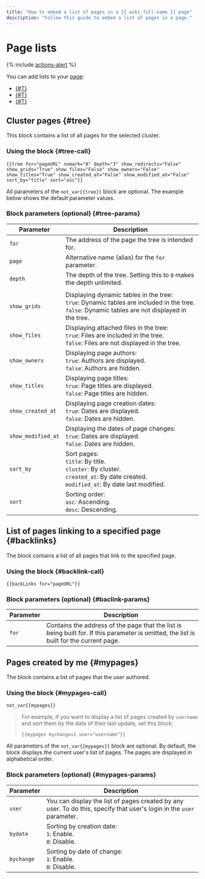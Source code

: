 ```yaml
---
title: "How to embed a list of pages in a {{ wiki-full-name }} page"
description: "Follow this guide to embed a list of pages in a page."
---
```


# Page lists

{% include [actions-alert](../../_includes/wiki/actions-alert.md) %}

You can add lists to your [page](../pages-types.md#page):

* [{#T}](#tree)
* [{#T}](#backlinks)
* [{#T}](#mypages)

## Cluster pages {#tree}

This block contains a list of all pages for the selected cluster.

### Using the block {#tree-call}

```
{{tree for="pageURL" nomark="0" depth="3" show_redirects="False" show_grids="True" show_files="False" show_owners="False" show_titles="True" show_created_at="False" show_modified_at="False" sort_by="title" sort="asc"}}
```

All parameters of the `not_var{{tree}}` block are optional. The example below shows the default parameter values.

### Block parameters (optional) {#tree-params}

| Parameter | Description |
--- | ---
| `for` | The address of the page the tree is intended for. |
| `page` | Alternative name (alias) for the `for` parameter. |
| `depth` | The depth of the tree. Setting this to `0` makes the depth unlimited. |
|  |
| `show_grids` | Displaying dynamic tables in the tree:<br>`true`: Dynamic tables are included in the tree.<br>`false`: Dynamic tables are not displayed in the tree. |
| `show_files` | Displaying attached files in the tree:<br>`true`: Files are included in the tree.<br>`false`: Files are not displayed in the tree. |
| `show_owners` | Displaying page authors:<br>`true`: Authors are displayed.<br>`false`: Authors are hidden. |
| `show_titles` | Displaying page titles:<br>`true`: Page titles are displayed.<br>`false`: Page titles are hidden. |
| `show_created_at` | Displaying page creation dates:<br>`true`: Dates are displayed.<br>`false`: Dates are hidden. |
| `show_modified_at` | Displaying the dates of page changes:<br>`true`: Dates are displayed.<br>`false`: Dates are hidden. |
| `sort_by` | Sort pages:<br>`title`: By title.<br>`cluster`: By cluster.<br>`created_at`: By date created.<br>`modified_at`: By date last modified. |
| `sort` | Sorting order:<br>`asc`: Ascending.<br>`desc`: Descending. |

## List of pages linking to a specified page {#backlinks}

The block contains a list of all pages that link to the specified page.

### Using the block {#backlink-call}

```
{{backLinks for="pageURL"}}
```

### Block parameters (optional) {#baclink-params}

| Parameter | Description |
--- | ---
| `for` | Contains the address of the page that the list is being built for. If this parameter is omitted, the list is built for the current page. |

## Pages created by me {#mypages}

The block contains a list of pages that the user authored.

### Using the block {#mypages-call}

```
not_var{{mypages}}
```

> For example, if you want to display a list of pages created by `username` and sort them by the date of their last update, set this block:
>
> ```
> {{mypages bychange=1 user="username"}}
> ```

All parameters of the `not_var{{mypages}}` block are optional. By default, the block displays the current user's list of pages. The pages are displayed in alphabetical order.

### Block parameters (optional) {#mypages-params}

| Parameter | Description |
--- | ---
| `user` | You can display the list of pages created by any user. To do this, specify that user's login in the `user` parameter. |
| `bydate` | Sorting by creation date:<br>`1`: Enable.<br>`0`: Disable. |
| `bychange` | Sorting by date of change:<br>`1`: Enable.<br>`0`: Disable. |
